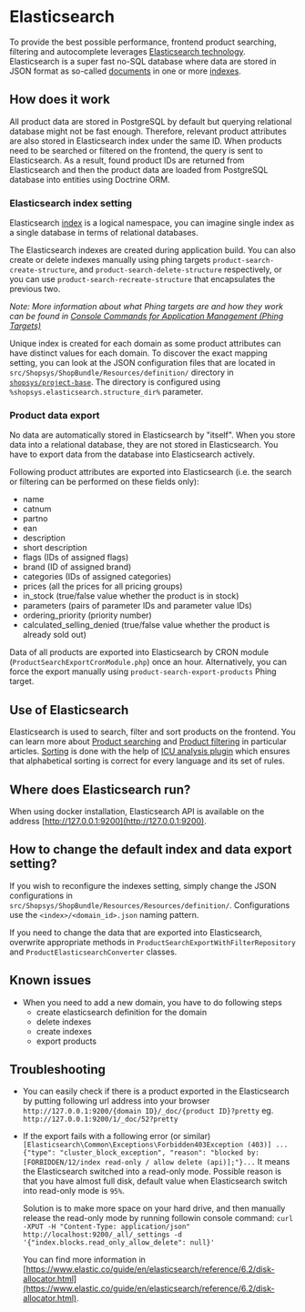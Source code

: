 # Elasticsearch
To provide the best possible performance, frontend product searching, filtering and autocomplete
leverages [Elasticsearch technology](https://www.elastic.co/products/elasticsearch).
Elasticsearch is a super fast no-SQL database where data are stored in JSON format as so-called [documents](https://www.elastic.co/guide/en/elasticsearch/reference/current/_basic_concepts.html#_document) in one or more [indexes](https://www.elastic.co/guide/en/elasticsearch/reference/current/_basic_concepts.html#_index).

## How does it work
All product data are stored in PostgreSQL by default but querying relational database might not be fast enough.
Therefore, relevant product attributes are also stored in Elasticsearch index under the same ID.
When products need to be searched or filtered on the frontend, the query is sent to Elasticsearch.
As a result, found product IDs are returned from Elasticsearch and then the product data are loaded from PostgreSQL database into entities using Doctrine ORM.

### Elasticsearch index setting
Elasticsearch [index](https://www.elastic.co/blog/what-is-an-elasticsearch-index) is a logical namespace, you can imagine single index as a single database in terms of relational databases.

The Elasticsearch indexes are created during application build.
You can also create or delete indexes manually using phing targets `product-search-create-structure`, and `product-search-delete-structure` respectively, or you can use `product-search-recreate-structure` that encapsulates the previous two.

*Note: More information about what Phing targets are and how they work can be found in [Console Commands for Application Management (Phing Targets)](../introduction/console-commands-for-application-management-phing-targets.md)*

Unique index is created for each domain as some product attributes can have distinct values for each domain.
To discover the exact mapping setting, you can look at the JSON configuration files
that are located in `src/Shopsys/ShopBundle/Resources/definition/` directory in [`shopsys/project-base`](https://github.com/shopsys/project-base).
The directory is configured using `%shopsys.elasticsearch.structure_dir%` parameter.

### Product data export
No data are automatically stored in Elasticsearch by "itself".
When you store data into a relational database, they are not stored in Elasticsearch.
You have to export data from the database into Elasticsearch actively.

Following product attributes are exported into Elasticsearch (i.e. the search or filtering can be performed on these fields only):
* name
* catnum
* partno
* ean
* description
* short description
* flags (IDs of assigned flags)
* brand (ID of assigned brand)
* categories (IDs of assigned categories)
* prices (all the prices for all pricing groups)
* in_stock (true/false value whether the product is in stock)
* parameters (pairs of parameter IDs and parameter value IDs)
* ordering_priority (priority number)
* calculated_selling_denied (true/false value whether the product is already sold out)

Data of all products are exported into Elasticsearch by CRON module (`ProductSearchExportCronModule.php`) once an hour.
Alternatively, you can force the export manually using `product-search-export-products` Phing target.

## Use of Elasticsearch
Elasticsearch is used to search, filter and sort products on the frontend.
You can learn more about [Product searching](../model/front-end-product-searching.md) and [Product filtering](../model/front-end-product-filtering.md) in particular articles.
[Sorting](../introduction/how-to-set-up-domains-and-locales.md#37-sorting-in-different-locales) is done with the help of [ICU analysis plugin](https://www.elastic.co/guide/en/elasticsearch/plugins/current/analysis-icu.html)
which ensures that alphabetical sorting is correct for every language and its set of rules.

## Where does Elasticsearch run?
When using docker installation, Elasticsearch API is available on the address [http://127.0.0.1:9200](http://127.0.0.1:9200).

## How to change the default index and data export setting?
If you wish to reconfigure the indexes setting, simply change the JSON configurations in `src/Shopsys/ShopBundle/Resources/Resources/definition/`.
Configurations use the `<index>/<domain_id>.json` naming pattern.

If you need to change the data that are exported into Elasticsearch, overwrite appropriate methods in `ProductSearchExportWithFilterRepository` and `ProductElasticsearchConverter` classes.

## Known issues
* When you need to add a new domain, you have to do following steps
  * create elasticsearch definition for the domain
  * delete indexes
  * create indexes
  * export products

## Troubleshooting
* You can easily check if there is a product exported in the Elasticsearch by putting following url address into your browser
  `http://127.0.0.1:9200/{domain ID}/_doc/{product ID}?pretty`
  eg. `http://127.0.0.1:9200/1/_doc/52?pretty`

* If the export fails with a following error (or similar)
  `
  [Elasticsearch\Common\Exceptions\Forbidden403Exception (403)]
  ...{"type": "cluster_block_exception", "reason": "blocked by: [FORBIDDEN/12/index read-only / allow delete (api)];"}...
  `
  It means the Elasticsearch switched into a read-only mode. Possible reason is that you have almost full disk, default value when Elasticsearch switch into read-only mode is `95%`.

  Solution is to make more space on your hard drive, and then manually release the read-only mode by running followin console command:
  `curl -XPUT -H "Content-Type: application/json" http://localhost:9200/_all/_settings -d '{"index.blocks.read_only_allow_delete": null}'`

  You can find more information in [https://www.elastic.co/guide/en/elasticsearch/reference/6.2/disk-allocator.html](https://www.elastic.co/guide/en/elasticsearch/reference/6.2/disk-allocator.html).

